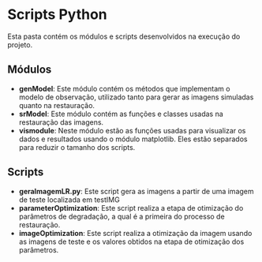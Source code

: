 # Scripts Python
Esta pasta contém os módulos e scripts desenvolvidos na execução do projeto.

## Módulos
* **genModel**: Este módulo contém os métodos que implementam o modelo de observação, utilizado tanto para gerar as imagens simuladas quanto na restauração.
* **srModel**: Este módulo contém as funções e classes usadas na restauração das imagens.
* **vismodule**: Neste módulo estão as funções usadas para visualizar os dados e resultados usando o módulo matplotlib. Eles estão separados para reduzir o tamanho dos scripts.

## Scripts
* **geraImagemLR.py**: Este script gera as imagens a partir de uma imagem de teste localizada em testIMG
* **parameterOptimization**: Este script realiza a etapa de otimização do parâmetros de degradação, a qual é a primeira do processo de restauração.
* **imageOptimization**: Este script realiza a otimização da imagem usando as imagens de teste e os valores obtidos na etapa de otimização dos parâmetros.
